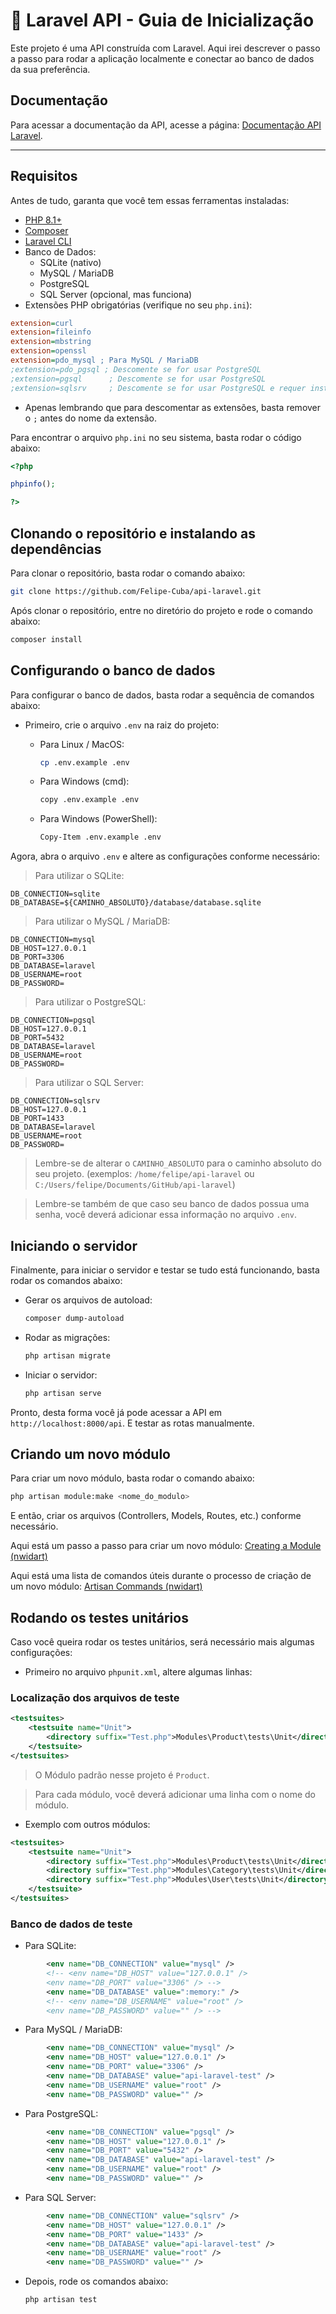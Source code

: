 # 🚀 Laravel API - Guia de Inicialização

Este projeto é uma API construída com Laravel. Aqui irei descrever o passo a passo para rodar a aplicação localmente e conectar ao banco de dados da sua preferência.

## Documentação

Para acessar a documentação da API, acesse a página: [Documentação API Laravel](https://documenter.getpostman.com/view/20400369/2sB2cPkRCV).

---

## Requisitos

Antes de tudo, garanta que você tem essas ferramentas instaladas:

-   [PHP 8.1+](https://www.php.net/)
-   [Composer](https://getcomposer.org/)
-   [Laravel CLI](https://laravel.com/docs/10.x/installation)
-   Banco de Dados:
    -   SQLite (nativo)
    -   MySQL / MariaDB
    -   PostgreSQL
    -   SQL Server (opcional, mas funciona)
-   Extensões PHP obrigatórias (verifique no seu `php.ini`):

```ini
extension=curl
extension=fileinfo
extension=mbstring
extension=openssl
extension=pdo_mysql ; Para MySQL / MariaDB
;extension=pdo_pgsql ; Descomente se for usar PostgreSQL
;extension=pgsql      ; Descomente se for usar PostgreSQL
;extension=sqlsrv     ; Descomente se for usar PostgreSQL e requer instalação adicional se for usar SQL Server
```

-   Apenas lembrando que para descomentar as extensões, basta remover o `;` antes do nome da extensão.

Para encontrar o arquivo `php.ini` no seu sistema, basta rodar o código abaixo:

```php
<?php

phpinfo();

?>
```

## Clonando o repositório e instalando as dependências

Para clonar o repositório, basta rodar o comando abaixo:

```bash
git clone https://github.com/Felipe-Cuba/api-laravel.git
```

Após clonar o repositório, entre no diretório do projeto e rode o comando abaixo:

```bash
composer install
```

## Configurando o banco de dados

Para configurar o banco de dados, basta rodar a sequência de comandos abaixo:

-   Primeiro, crie o arquivo `.env` na raiz do projeto:

    -   Para Linux / MacOS:

        ```bash
        cp .env.example .env
        ```

    -   Para Windows (cmd):

        ```bash
        copy .env.example .env
        ```

    -   Para Windows (PowerShell):
        ```bash
        Copy-Item .env.example .env
        ```

Agora, abra o arquivo `.env` e altere as configurações conforme necessário:

> Para utilizar o SQLite:

```dotenv
DB_CONNECTION=sqlite
DB_DATABASE=${CAMINHO_ABSOLUTO}/database/database.sqlite
```

> Para utilizar o MySQL / MariaDB:

```dotenv
DB_CONNECTION=mysql
DB_HOST=127.0.0.1
DB_PORT=3306
DB_DATABASE=laravel
DB_USERNAME=root
DB_PASSWORD=
```

> Para utilizar o PostgreSQL:

```dotenv
DB_CONNECTION=pgsql
DB_HOST=127.0.0.1
DB_PORT=5432
DB_DATABASE=laravel
DB_USERNAME=root
DB_PASSWORD=
```

> Para utilizar o SQL Server:

```dotenv
DB_CONNECTION=sqlsrv
DB_HOST=127.0.0.1
DB_PORT=1433
DB_DATABASE=laravel
DB_USERNAME=root
DB_PASSWORD=
```

> Lembre-se de alterar o `CAMINHO_ABSOLUTO` para o caminho absoluto do seu projeto. (exemplos: `/home/felipe/api-laravel` ou `C:/Users/felipe/Documents/GitHub/api-laravel`)

> Lembre-se também de que caso seu banco de dados possua uma senha, você deverá adicionar essa informação no arquivo `.env`.

## Iniciando o servidor

Finalmente, para iniciar o servidor e testar se tudo está funcionando, basta rodar os comandos abaixo:

-   Gerar os arquivos de autoload:

    ```bash
    composer dump-autoload
    ```

-   Rodar as migrações:

    ```bash
    php artisan migrate
    ```

-   Iniciar o servidor:

    ```bash
    php artisan serve
    ```

Pronto, desta forma você já pode acessar a API em `http://localhost:8000/api`. E testar as rotas manualmente.

## Criando um novo módulo

Para criar um novo módulo, basta rodar o comando abaixo:

```bash
php artisan module:make <nome_do_modulo>
```

E então, criar os arquivos (Controllers, Models, Routes, etc.) conforme necessário.

Aqui está um passo a passo para criar um novo módulo: [Creating a Module (nwidart)](https://nwidart.com/laravel-modules/v6/basic-usage/creating-a-module)

Aqui está uma lista de comandos úteis durante o processo de criação de um novo módulo: [Artisan Commands (nwidart)](https://nwidart.com/laravel-modules/v6/advanced-tools/artisan-commands)

## Rodando os testes unitários

Caso você queira rodar os testes unitários, será necessário mais algumas configurações:

-   Primeiro no arquivo `phpunit.xml`, altere algumas linhas:

### Localização dos arquivos de teste

```xml
<testsuites>
    <testsuite name="Unit">
        <directory suffix="Test.php">Modules\Product\tests\Unit</directory>
    </testsuite>
</testsuites>
```

> O Módulo padrão nesse projeto é `Product`.

> Para cada módulo, você deverá adicionar uma linha com o nome do módulo.

-   Exemplo com outros módulos:

```xml
<testsuites>
    <testsuite name="Unit">
        <directory suffix="Test.php">Modules\Product\tests\Unit</directory>
        <directory suffix="Test.php">Modules\Category\tests\Unit</directory>
        <directory suffix="Test.php">Modules\User\tests\Unit</directory>
    </testsuite>
</testsuites>
```

### Banco de dados de teste

-   Para SQLite:

```xml
        <env name="DB_CONNECTION" value="mysql" />
        <!-- <env name="DB_HOST" value="127.0.0.1" />
        <env name="DB_PORT" value="3306" /> -->
        <env name="DB_DATABASE" value=":memory:" />
        <!-- <env name="DB_USERNAME" value="root" />
        <env name="DB_PASSWORD" value="" /> -->
```

-   Para MySQL / MariaDB:

```xml
        <env name="DB_CONNECTION" value="mysql" />
        <env name="DB_HOST" value="127.0.0.1" />
        <env name="DB_PORT" value="3306" />
        <env name="DB_DATABASE" value="api-laravel-test" />
        <env name="DB_USERNAME" value="root" />
        <env name="DB_PASSWORD" value="" />
```

-   Para PostgreSQL:

```xml
        <env name="DB_CONNECTION" value="pgsql" />
        <env name="DB_HOST" value="127.0.0.1" />
        <env name="DB_PORT" value="5432" />
        <env name="DB_DATABASE" value="api-laravel-test" />
        <env name="DB_USERNAME" value="root" />
        <env name="DB_PASSWORD" value="" />
```

-   Para SQL Server:

```xml
        <env name="DB_CONNECTION" value="sqlsrv" />
        <env name="DB_HOST" value="127.0.0.1" />
        <env name="DB_PORT" value="1433" />
        <env name="DB_DATABASE" value="api-laravel-test" />
        <env name="DB_USERNAME" value="root" />
        <env name="DB_PASSWORD" value="" />
```

-   Depois, rode os comandos abaixo:

    ```bash
    php artisan test
    ```
